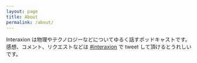 ```yaml
---
layout: page
title: About
permalink: /about/
---
```


Interaxion は物理やテクノロジーなどについてゆるく話すポッドキャストです。感想、コメント、リクエストなどは [#interaxion](https://twitter.com/hashtag/interaxion) で tweet して頂けるとうれしいです。

